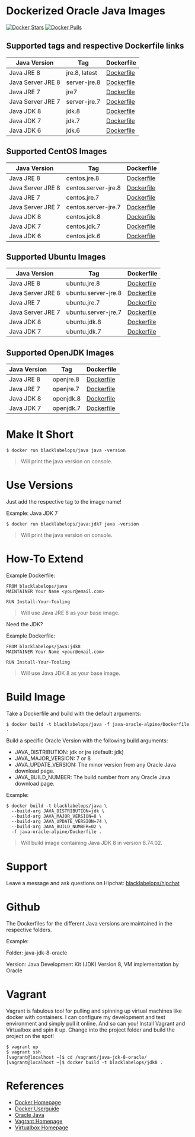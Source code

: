 # Dockerized Oracle Java Images

[![Docker Stars](https://img.shields.io/docker/stars/blacklabelops/java.svg)](https://hub.docker.com/r/blacklabelops/java/) [![Docker Pulls](https://img.shields.io/docker/pulls/blacklabelops/java.svg)](https://hub.docker.com/r/blacklabelops/java/)

## Supported tags and respective Dockerfile links

| Java Version | Tag          | Dockerfile |
|--------------|--------------|------------|
| Java JRE 8   | jre.8, latest | [Dockerfile](https://github.com/blacklabelops/java/blob/master/java-oracle-alpine/Dockerfile) |
| Java Server JRE 8   | server-jre.8 | [Dockerfile](https://github.com/blacklabelops/java/blob/master/java-oracle-alpine/Dockerfile) |
| Java JRE 7   | jre7 | [Dockerfile](https://github.com/blacklabelops/java/blob/master/java-oracle-alpine/Dockerfile) |
| Java Server JRE 7   | server-jre.7 | [Dockerfile](https://github.com/blacklabelops/java/blob/master/java-oracle-alpine/Dockerfile) |
| Java JDK 8   | jdk.8         | [Dockerfile](https://github.com/blacklabelops/java/blob/master/java-oracle-alpine/Dockerfile) |
| Java JDK 7   | jdk.7         | [Dockerfile](https://github.com/blacklabelops/java/blob/master/java-oracle-alpine/Dockerfile) |
| Java JDK 6   | jdk.6         | [Dockerfile](https://github.com/blacklabelops/java/blob/master/java-jdk-6-alpine/Dockerfile) |

## Supported CentOS Images

| Java Version | Tag | Dockerfile |
|--------------|-----|------------|
| Java JRE 8 | centos.jre.8 | [Dockerfile](https://github.com/blacklabelops/java/blob/master/java-oracle-centos/Dockerfile) |
| Java Server JRE 8 | centos.server-jre.8 | [Dockerfile](https://github.com/blacklabelops/java/blob/master/java-oracle-centos/Dockerfile) |
| Java JRE 7 | centos.jre.7 | [Dockerfile](https://github.com/blacklabelops/java/blob/master/java-oracle-centos/Dockerfile) |
| Java Server JRE 7 | centos.server-jre.7 | [Dockerfile](https://github.com/blacklabelops/java/blob/master/java-oracle-centos/Dockerfile) |
| Java JDK 8 | centos.jdk.8 | [Dockerfile](https://github.com/blacklabelops/java/blob/master/java-oracle-centos/Dockerfile) |
| Java JDK 7 | centos.jdk.7 | [Dockerfile](https://github.com/blacklabelops/java/blob/master/java-oracle-centos/Dockerfile) |
| Java JDK 6 | centos.jdk.6 | [Dockerfile](https://github.com/blacklabelops/java/blob/master/java-oracle-centos/Dockerfile) |

## Supported Ubuntu Images

| Java Version | Tag | Dockerfile |
|--------------|-----|------------|
| Java JRE 8 | ubuntu.jre.8 | [Dockerfile](https://github.com/blacklabelops/java/blob/master/java-oracle-ubuntu/Dockerfile) |
| Java Server JRE 8 | ubuntu.server-jre.8 | [Dockerfile](https://github.com/blacklabelops/java/blob/master/java-oracle-ubuntu/Dockerfile) |
| Java JRE 7 | ubuntu.jre.7 | [Dockerfile](https://github.com/blacklabelops/java/blob/master/java-oracle-ubuntu/Dockerfile) |
| Java Server JRE 7 | ubuntu.server-jre.7 | [Dockerfile](https://github.com/blacklabelops/java/blob/master/java-oracle-ubuntu/Dockerfile) |
| Java JDK 8 | ubuntu.jdk.8 | [Dockerfile](https://github.com/blacklabelops/java/blob/master/java-oracle-ubuntu/Dockerfile) |
| Java JDK 7 | ubuntu.jdk.7 | [Dockerfile](https://github.com/blacklabelops/java/blob/master/java-oracle-ubuntu/Dockerfile) |

## Supported OpenJDK Images

| Java Version | Tag | Dockerfile |
|--------------|-----|------------|
| Java JRE 8 | openjre.8 | [Dockerfile](https://github.com/blacklabelops/java/blob/master/java-openjdk/Dockerfile) |
| Java JRE 7 | openjre.7 | [Dockerfile](https://github.com/blacklabelops/java/blob/master/java-openjdk/Dockerfile) |
| Java JDK 8 | openjdk.8 | [Dockerfile](https://github.com/blacklabelops/java/blob/master/java-openjdk/Dockerfile) |
| Java JDK 7 | openjdk.7 | [Dockerfile](https://github.com/blacklabelops/java/blob/master/java-openjdk/Dockerfile) |

# Make It Short

~~~~
$ docker run blacklabelops/java java -version
~~~~

> Will print the java version on console.

# Use Versions

Just add the respective tag to the image name!

Example: Java JDK 7

~~~~
$ docker run blacklabelops/java:jdk7 java -version
~~~~

> Will print the java version on console.

# How-To Extend

Example Dockerfile:

~~~~
FROM blacklabelops/java
MAINTAINER Your Name <your@email.com>

RUN Install-Your-Tooling
~~~~

> Will use Java JRE 8 as your base image.

Need the JDK?

Example Dockerfile:

~~~~
FROM blacklabelops/java:jdk8
MAINTAINER Your Name <your@email.com>

RUN Install-Your-Tooling
~~~~

> Will use Java JDK 8 as your base image.

# Build Image

Take a Dockerfile and build with the default arguments:

~~~~
$ docker build -t blacklabelops/java -f java-oracle-alpine/Dockerfile .
~~~~

Build a specific Oracle Version with the following build arguments:

* JAVA_DISTRIBUTION: jdk or jre (default: jdk)
* JAVA_MAJOR_VERSION: 7 or 8
* JAVA_UPDATE_VERSION: The minor version from any Oracle Java download page.
* JAVA_BUILD_NUMBER: The build number from any Oracle Java download page.

Example:

~~~~
$ docker build -t blacklabelops/java \
  --build-arg JAVA_DISTRIBUTION=jdk \
  --build-arg JAVA_MAJOR_VERSION=8 \
  --build-arg JAVA_UPDATE_VERSION=74 \
  --build-arg JAVA_BUILD_NUMBER=02 \
  -f java-oracle-alpine/Dockerfile .
~~~~

> Will build image containing Java JDK 8 in version 8.74.02.

# Support

Leave a message and ask questions on Hipchat: [blacklabelops/hipchat](https://www.hipchat.com/geogBFvEM)

# Github

The Dockerfiles for the different Java versions are maintained in the respective folders.

Example:

Folder: java-jdk-8-oracle

Version: Java Development Kit (JDK) Version 8, VM implementation by Oracle

# Vagrant

Vagrant is fabulous tool for pulling and spinning up virtual machines like docker with containers. I can configure my development and test environment and simply pull it online. And so can you! Install Vagrant and Virtualbox and spin it up. Change into the project folder and build the project on the spot!

~~~~
$ vagrant up
$ vagrant ssh
[vagrant@localhost ~]$ cd /vagrant/java-jdk-8-oracle/
[vagrant@localhost ~]$ docker build -t blacklabelops/jdk8 .
~~~~

# References

* [Docker Homepage](https://www.docker.com/)
* [Docker Userguide](https://docs.docker.com/userguide/)
* [Oracle Java](https://java.com/de/download/)
* [Vagrant Homepage](https://www.vagrantup.com/)
* [Virtualbox Homepage](https://www.virtualbox.org/)
